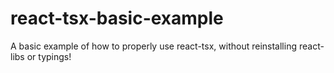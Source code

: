 # react-tsx-basic-example
A basic example of how to properly use react-tsx, without reinstalling react-libs or typings!
